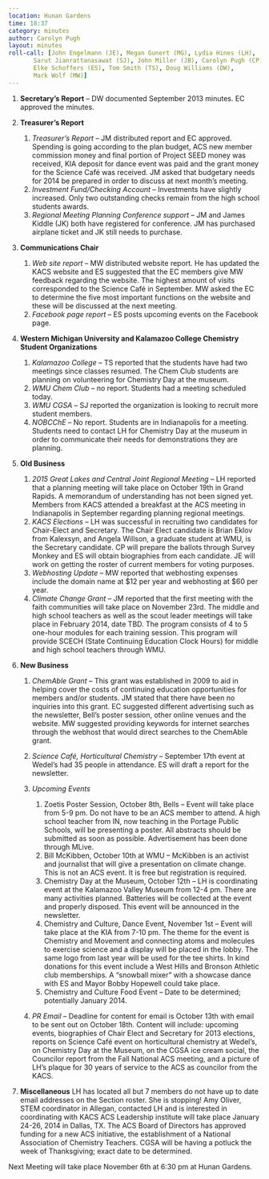 ```yaml
---
location: Hunan Gardens
time: 18:37
category: minutes
author: Carolyn Pugh
layout: minutes
roll-call: [John Engelmann (JE), Megan Gunert (MG), Lydia Hines (LH),
	   Sarut Jianrattanasawat (SJ), John Miller (JB), Carolyn Pugh (CP),
	   Elke Schoffers (ES), Tom Smith (TS), Doug Williams (DW),
	   Mark Wolf (MW)]
---
```


1. **Secretary’s Report** – DW documented September 2013 minutes. EC approved the minutes.
2. **Treasurer’s Report**
   1. *Treasurer’s Report* – JM distributed report and EC approved. Spending is going according to the plan budget, ACS new member commission money and final portion of Project SEED money was received, KIA deposit for dance event was paid and the grant money for the Science Café was received.  JM asked that budgetary needs for 2014 be prepared in order to discuss at next month’s meeting.
   2. *Investment Fund/Checking Account* – Investments have slightly increased. Only two outstanding checks remain from the high school students awards.
   3. *Regional Meeting Planning Conference support* – JM and James Kiddle (JK) both have registered for conference. JM has purchased airplane ticket and JK still needs to purchase.
3. **Communications Chair**
   1. *Web site report* – MW distributed website report. He has updated the KACS website and ES suggested that the EC members give MW feedback regarding the website. The highest amount of visits corresponded to the Science Café in September.  MW asked the EC to determine the five most important functions on the website and these will be discussed at the next meeting.
   2. *Facebook page report* – ES posts upcoming events on the Facebook page.
4. **Western Michigan University and Kalamazoo College Chemistry Student Organizations**
   1. *Kalamazoo College* – TS reported that the students have had two meetings since classes resumed. The Chem Club students are planning on volunteering for Chemistry Day at the museum.
   2. *WMU Chem Club* – no report. Students had a meeting scheduled today.
   3. *WMU CGSA* – SJ reported the organization is looking to recruit more student members.
   4. *NOBCChE* – No report. Students are in Indianapolis for a meeting. Students need to contact LH for Chemistry Day at the museum in order to communicate their needs for demonstrations they are planning.
5. **Old Business**
   1. *2015 Great Lakes and Central Joint Regional Meeting* – LH reported that a planning meeting will take place on October 19th in Grand Rapids. A memorandum of understanding has not been signed yet. Members from KACS attended a breakfast at the ACS meeting in Indianapolis in September regarding planning regional meetings.
   2. *KACS Elections* – LH was successful in recruiting two candidates for Chair-Elect and Secretary. The Chair Elect candidate is Brian Eklov from Kalexsyn, and Angela Willson, a graduate student at WMU, is the Secretary candidate. CP will prepare the ballots through Survey Monkey and ES will obtain biographies from each candidate. JE will work on getting the roster of current members for voting purposes.
   3. *Webhosting Update* – MW reported that webhosting expenses include the domain name at $12 per year and webhosting at $60 per year.
   4. *Climate Change Grant* – JM reported that the first meeting with the faith communities will take place on November 23rd. The middle and high school teachers as well as the scout leader meetings will take place in February 2014, date TBD. The program consists of 4 to 5 one-hour modules for each training session. This program will provide SCECH (State Continuing Education Clock Hours) for middle and high school teachers through WMU.
6. **New Business**
   1. *ChemAble Grant* – This grant was established in 2009 to aid in helping cover the costs of continuing education opportunities for members and/or students. JM stated that there have been no inquiries into this grant. EC suggested different advertising such as the newsletter, Bell’s poster session, other online venues and the website. MW suggested providing keywords for internet searches through the webhost that would direct searches to the ChemAble grant.
   2. *Science Café, Horticultural Chemistry* – September 17th event at Wedel’s had 35 people in attendance. ES will draft a report for the newsletter.
   3. *Upcoming Events*
      1. Zoetis Poster Session, October 8th, Bells – Event will take place from 5-9 pm. Do not have to be an ACS member to attend. A high school teacher from IN, now teaching in the Portage Public Schools, will be presenting a poster. All abstracts should be submitted as soon as possible. Advertisement has been done through MLive.
      2. Bill McKibben, October 10th at WMU – McKibben is an activist and journalist that will give a presentation on climate change. This is not an ACS event. It is free but registration is required.
      3. Chemistry Day at the Museum, October 12th – LH is coordinating event at the Kalamazoo Valley Museum from 12-4 pm. There are many activities planned. Batteries will be collected at the event and properly disposed. This event will be announced in the newsletter.
      4. Chemistry and Culture, Dance Event, November 1st – Event will take place at the KIA from 7-10 pm. The theme for the event is Chemistry and Movement and connecting atoms and molecules to exercise science and a display will be placed in the lobby.  The same logo from last year will be used for the tee shirts. In kind donations for this event include a West Hills and Bronson Athletic club memberships. A “snowball mixer” with a showcase dance with ES and Mayor Bobby Hopewell could take place.
      5. Chemistry and Culture Food Event – Date to be determined; potentially January 2014.

   4. *PR Email* – Deadline for content for email is October 13th with email to be sent out on October 18th. Content will include: upcoming events, biographies of Chair Elect and Secretary for 2013 elections, reports on Science Café event on horticultural chemistry at Wedel’s, on Chemistry Day at the Museum, on the CGSA ice cream social, the Councilor report from the Fall National ACS meeting, and a picture of LH’s plaque for 30 years of service to the ACS as councilor from the KACS.

7. **Miscellaneous**
LH has located all but 7 members do not have up
to date email addresses on the Section roster. She is stopping! Amy
Oliver, STEM coordinator in Allegan, contacted LH and is interested in
coordinating with KACS ACS Leadership institute will take place
January 24-26, 2014 in Dallas, TX. The ACS Board of Directors has
approved funding for a new ACS initiative, the establishment of a
National Association of Chemistry Teachers. CGSA will be having a
potluck the week of Thanksgiving; exact date to be determined.

Next Meeting will take place November 6th at 6:30 pm at Hunan Gardens.
